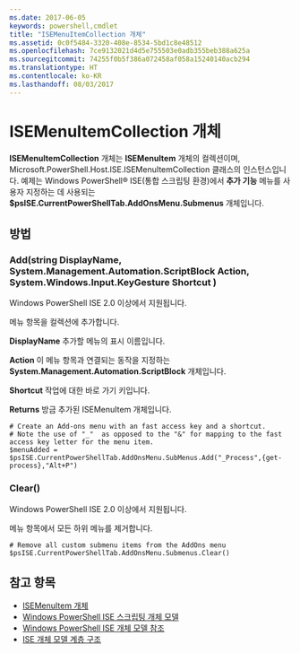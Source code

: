 ```yaml
---
ms.date: 2017-06-05
keywords: powershell,cmdlet
title: "ISEMenuItemCollection 개체"
ms.assetid: 0c0f5484-3320-408e-8534-5bd1c8e48512
ms.openlocfilehash: 7ce9132021d4d5e755503e0adb355beb388a625a
ms.sourcegitcommit: 74255f0b5f386a072458af058a15240140acb294
ms.translationtype: HT
ms.contentlocale: ko-KR
ms.lasthandoff: 08/03/2017
---
```

# <a name="the-isemenuitemcollection-object"></a>ISEMenuItemCollection 개체
  **ISEMenuItemCollection** 개체는 **ISEMenuItem** 개체의 컬렉션이며, Microsoft.PowerShell.Host.ISE.ISEMenuItemCollection 클래스의 인스턴스입니다. 예제는 Windows PowerShell® ISE(통합 스크립팅 환경)에서 **추가 기능** 메뉴를 사용자 지정하는 데 사용되는 **$psISE.CurrentPowerShellTab.AddOnsMenu.Submenus** 개체입니다.

## <a name="method"></a>방법

### <a name="addstring-displayname-systemmanagementautomationscriptblock-action-systemwindowsinputkeygesture-shortcut-"></a>Add\(string DisplayName, System.Management.Automation.ScriptBlock Action, System.Windows.Input.KeyGesture Shortcut \)
  Windows PowerShell ISE 2.0 이상에서 지원됩니다. 

 메뉴 항목을 컬렉션에 추가합니다.

 **DisplayName** 추가할 메뉴의 표시 이름입니다.

 **Action** 이 메뉴 항목과 연결되는 동작을 지정하는 **System.Management.Automation.ScriptBlock** 개체입니다.

 **Shortcut** 작업에 대한 바로 가기 키입니다.

 **Returns** 방금 추가된 ISEMenuItem 개체입니다.

```
# Create an Add-ons menu with an fast access key and a shortcut.
# Note the use of "_"  as opposed to the "&" for mapping to the fast access key letter for the menu item.
$menuAdded = $psISE.CurrentPowerShellTab.AddOnsMenu.SubMenus.Add("_Process",{get-process},"Alt+P")
```

### <a name="clear"></a>Clear\(\)
  Windows PowerShell ISE 2.0 이상에서 지원됩니다. 

 메뉴 항목에서 모든 하위 메뉴를 제거합니다.

```
# Remove all custom submenu items from the AddOns menu
$psISE.CurrentPowerShellTab.AddOnsMenu.Submenus.Clear()

```

## <a name="see-also"></a>참고 항목
- [ISEMenuItem 개체](The-ISEMenuItem-Object.md) 
- [Windows PowerShell ISE 스크립팅 개체 모델](The-Windows-PowerShell-ISE-Scripting-Object-Model.md) 
- [Windows PowerShell ISE 개체 모델 참조](Windows-PowerShell-ISE-Object-Model-Reference.md) 
- [ISE 개체 모델 계층 구조](The-ISE-Object-Model-Hierarchy.md)

  
